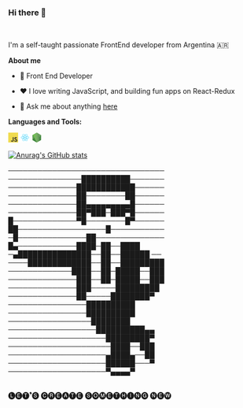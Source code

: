 ### Hi there 👋

<br />

I'm a self-taught passionate FrontEnd developer from Argentina :argentina:

**About me**

- 💼 Front End Developer

- ❤️ I love writing JavaScript, and building fun apps on React-Redux

- 💬 Ask me about anything [here](https://wa.me/543876295801)



**Languages and Tools:**  

<code><img height="20" src="https://raw.githubusercontent.com/github/explore/80688e429a7d4ef2fca1e82350fe8e3517d3494d/topics/javascript/javascript.png"></code>
<code><img height="20" src="https://raw.githubusercontent.com/github/explore/80688e429a7d4ef2fca1e82350fe8e3517d3494d/topics/react/react.png"></code>
<code><img height="20" src="https://raw.githubusercontent.com/github/explore/80688e429a7d4ef2fca1e82350fe8e3517d3494d/topics/nodejs/nodejs.png"></code>    


[![Anurag's GitHub stats](https://github-readme-stats.vercel.app/api?username=GuilloSGit)](https://github.com/anuraghazra/github-readme-stats)

────────────────────────────────<br>
───────────────██████████───────<br>
──────────────████████████──────<br>
──────────────██────────██──────<br>
──────────────██▄▄▄▄▄▄▄▄▄█──────<br>
──────────────██▀███─███▀█──────<br>
█─────────────▀█────────█▀──────<br>
██──────────────────█───────────<br>
─█──────────────██──────────────<br>
█▄────────────████─██──████<br>
─▄███████████████──██──██████ ──<br>
────█████████████──██──█████████<br>
─────────────████──██─█████──███<br>
──────────────███──██─█████──███<br>
──────────────███─────█████████<br>
──────────────██─────████████▀<br>
────────────────██████████<br>
────────────────██████████<br>
─────────────────████████<br>
──────────────────██████████▄▄<br>
────────────────────█████████▀<br>
─────────────────────████──███<br>
────────────────────▄████▄──██<br>
────────────────────██████───▀<br>
────────────────────▀▄▄▄▄▀<br>
<br>

🅛🅔🅣❜🅢 🅒🅡🅔🅐🅣🅔 🅢🅞🅜🅔🅣🅗🅘🅝🅖 🅝🅔🅦

